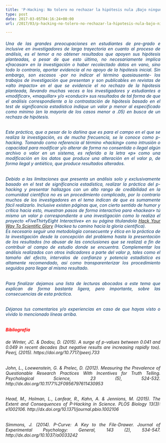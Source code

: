```yaml
---
title: 'P-Hacking: No tolero no rechazar la hipótesis nula ¡Bajo ninguna circunstancia!'
type: post
date: 2017-03-05T04:16:24+00:00
url: /2017/03/p-hacking-no-tolero-no-rechazar-la-hipotesis-nula-bajo-ninguna-circunstancia

---
```

<h6 style="text-align: justify;">
  <span style="color: #003366;">Una de las grandes preocupaciones en estudiantes de pre-grado e inclusive en investigadores de larga trayectoria en cuanto al proceso de análisis, es el temor a no obtener resultados que apoyen sus hipótesis planteadas, a pesar de que esto último, no necesariamente implica «fracasar» en la investigación o haber recolectado datos en vano, sino todo lo contrario, aportar evidencia al no apoyo de la hipótesis inicial. Sin embargo, son escasos -por no indicar el término quasiausente- los trabajos de investigación que presentan y son publicables en revistas de «alto impacto» en el que se evidencie el no rechazo de la hipótesis planteada, llevando muchas veces a los investigadores y estudiantes a «modificar», «maquillar» y/o «conducir» sus resultados de tal forma de que el análisis correspondiente a la contrastación de hipótesis basado en el test de significancia estadística indique un valor p menor al especificado como mínimo (en la mayoría de los casos menor a .05) en busca de un rechazo de hipótesis.</span>
</h6>

<h6 style="text-align: justify;">
  <span style="color: #003366;">Este práctica, que a pesar de lo dañina que es para el campo en el que se realiza la investigación, es de mucha frecuencia, se le conoce como p-hacking. Tomando como referencia al término «hacking» como intrusión o capacidad para modificar y/o alterar de forma no consentida o ilegal algún archivo o valor en un sistema, es referido a la letra «p» como una modificación en los datos que produce una alteración en el valor p, de forma ilegal y antiético, que produce resultados alterados.</span>
</h6>

<h6 style="text-align: justify;">
  <span style="color: #003366;">Debido a las limitaciones que presenta un análisis solo y exclusivamente basado en el test de significancia estadística, realizar la práctica del p-hacking y presentar hallazgos con un alto rango de credibilidad en la comunidad científica no es un procedimiento complicado, por lo contrario muchos de los investigadores en el tema indican de que es sumamente fácil realizarlo. Inclusive existen páginas que, con cierto sentido de humor y crítica hacia esto, muestran pasos de forma interactiva para «hackear» tú mismo un valor p correspondiente a una investigación como lo realiza el proyecto «FiveThirtyEight Interactive» en su página titulandola <a href="https://projects.fivethirtyeight.com/p-hacking/" target="_blank"><em>Hack Your Way To Scientific Glory</em></a> (Hackea tu camino hacia la gloria científica).</span><br /> <span style="color: #003366;">Es necesario seguir una metodología consecuente y ética en la práctica de la investigación desde la concepción del problema hasta la presentación de los resultados (no abusar de las conclusiones que se realiza) a fin de contribuir al campo de estudio donde se encuentra. Complementar los análisis realizados con otros indicadores a parte del valor p, tales como el tamaño del efecto, intervalos de confianza y potencia estadística es altamente recomendado, así como transparenterizar los procedimiento seguidos para llegar al mismo resultado.</span>
</h6>

<h6 style="text-align: justify;">
  <span style="color: #003366;">Para finalizar dejamos una lista de lecturas abocados a este tema que explican de forma bastante ligera, pero importante, sobre las consecuencias de esta práctica.</span>
</h6>

<h6 style="text-align: justify;">
  <span style="color: #003366;">Déjanos tus comentarios y/o experiencias en caso de que hayas visto o vivido lo mencionado líneas arriba.</span>
</h6>

<h5 style="text-align: justify;">
  <strong><span style="color: #ff0000;">Bibliografía</span></strong>
</h5>

<h6 style="text-align: justify;">
  de Winter, JC. & Dodou, D. (2015). A surge of p-values between 0.041 and 0.049 in recent decades (but negative results are increasing rapidly too). Peerj, (2015). https://doi.org/10.7717/peerj.733
</h6>

<h6 style="text-align: justify;">
  John, L., Loewenstein, G. & Prelec, D. (2012). Measuring the Prevalence of Questionable Research Practices With Incentives for Truth Telling. Psychological Science, 23 (5), 524-532. http://dx.doi.org/10.1177%2F0956797611430953
</h6>

<h6 style="text-align: justify;">
  Head, M., Holman, L., Lanfear, R., Kahn, A. & Jennions, M. (2015). The Extent and Consequences of P-Hacking in Science. PLOS Biology 13(3): e1002106. http://dx.doi.org/10.1371/journal.pbio.1002106
</h6>

<h6 style="text-align: justify;">
  Simmons, J. (2014). P-Curve: A Key to the File-Drawer. Journal of Experimental Psychology: General, 143 (2), 534-547. http://dx.doi.org/10.1037/a0033242
</h6>